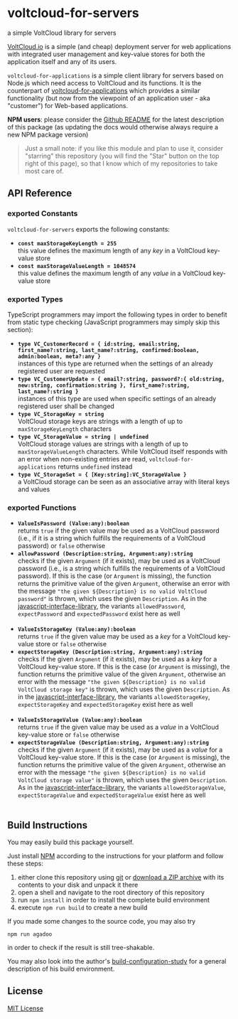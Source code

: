 # voltcloud-for-servers #

a simple VoltCloud library for servers

[VoltCloud.io](https://voltcloud.io) is a simple (and cheap) deployment server for web applications with integrated user management and key-value stores for both the application itself and any of its users.

`voltcloud-for-applications` is a simple client library for servers based on Node.js which need access to VoltCloud and its functions. It is the counterpart of [voltcloud-for-applications](https://github.com/rozek/voltcloud-for-applications) which provides a similar functionality (but now from the viewpoint of an application user - aka "customer") for Web-based applications.

**NPM users**: please consider the [Github README](https://github.com/rozek/voltcloud-for-servers/blob/main/README.md) for the latest description of this package (as updating the docs would otherwise always require a new NPM package version)

> Just a small note: if you like this module and plan to use it, consider "starring" this repository (you will find the "Star" button on the top right of this page), so that I know which of my repositories to take most care of.

## API Reference ##

### exported Constants ###

`voltcloud-for-servers` exports the following constants:

* **`const maxStorageKeyLength = 255`**<br>this value defines the maximum length of any *key* in a VoltCloud key-value store
* **`const maxStorageValueLength = 1048574`**<br>this value defines the maximum length of any *value* in a VoltCloud key-value store

### exported Types ###

TypeScript programmers may import the following types in order to benefit from static type checking (JavaScript programmers may simply skip this section):

* **`type VC_CustomerRecord = { id:string, email:string, first_name?:string, last_name?:string, confirmed:boolean, admin:boolean, meta?:any }`**<br>instances of this type are returned when the settings of an already registered user are requested
* **`type VC_CustomerUpdate = { email?:string, password?:{ old:string, new:string, confirmation:string }, first_name?:string, last_name?:string }`**<br>instances of this type are used when specific settings of an already registered user shall be changed
* **`type VC_StorageKey = string`**<br>VoltCloud storage keys are strings with a length of up to `maxStorageKeyLength` characters
* **`type VC_StorageValue = string | undefined`**<br>VoltCloud storage values are strings with a length of up to `maxStorageValueLength` characters. While VoltCloud itself responds with an error when non-existing entries are read, `voltcloud-for-applications` returns `undefined` instead
* **`type VC_StorageSet = { [Key:string]:VC_StorageValue }`**<br>a VoltCloud storage can be seen as an associative array with literal keys and values

### exported Functions ###

* **`ValueIsPassword (Value:any):boolean`**<br>returns `true` if the given value may be used as a VoltCloud password (i.e., if it is a string which fulfills the requirements of a VoltCloud password) or `false` otherwise
* **`allowPassword (Description:string, Argument:any):string`**<br>checks if the given `Argument` (if it exists), may be used as a VoltCloud password (i.e., is a string which fulfills the requirements of a VoltCloud password). If this is the case (or `Argument` is missing), the function returns the primitive value of the given `Argument`, otherwise an error with the message `"the given ${Description} is no valid VoltCloud password"` is thrown, which uses the given `Description`. As in the [javascript-interface-library](https://github.com/rozek/javascript-interface-library), the variants `allowedPassword`, `expectPassword` and `expectedPassword` exist here as well<br>&nbsp;<br>
* **`ValueIsStorageKey (Value:any):boolean`**<br>returns `true` if the given value may be used as a *key* for a VoltCloud key-value store or `false` otherwise
* **`expectStorageKey (Description:string, Argument:any):string`**<br>checks if the given `Argument` (if it exists), may be used as a *key* for a VoltCloud key-value store. If this is the case (or `Argument` is missing), the function returns the primitive value of the given `Argument`, otherwise an error with the message `"the given ${Description} is no valid VoltCloud storage key"` is thrown, which uses the given `Description`. As in the [javascript-interface-library](https://github.com/rozek/javascript-interface-library), the variants `allowedStorageKey`, `expectStorageKey` and `expectedStorageKey` exist here as well<br>&nbsp;<br>
* **`ValueIsStorageValue (Value:any):boolean`**<br>returns `true` if the given value may be used as a *value* in a VoltCloud key-value store or `false` otherwise
* **`expectStorageValue (Description:string, Argument:any):string`**<br>checks if the given `Argument` (if it exists), may be used as a *value* for a VoltCloud key-value store. If this is the case (or `Argument` is missing), the function returns the primitive value of the given `Argument`, otherwise an error with the message `"the given ${Description} is no valid VoltCloud storage value"` is thrown, which uses the given `Description`. As in the [javascript-interface-library](https://github.com/rozek/javascript-interface-library), the variants `allowedStorageValue`, `expectStorageValue` and `expectedStorageValue` exist here as well<br>&nbsp;<br>

## Build Instructions ##

You may easily build this package yourself.

Just install [NPM](https://docs.npmjs.com/) according to the instructions for your platform and follow these steps:

1. either clone this repository using [git](https://git-scm.com/) or [download a ZIP archive](https://github.com/rozek/voltcloud-for-servers/archive/refs/heads/main.zip) with its contents to your disk and unpack it there 
2. open a shell and navigate to the root directory of this repository
3. run `npm install` in order to install the complete build environment
4. execute `npm run build` to create a new build

If you made some changes to the source code, you may also try

```
npm run agadoo
```

in order to check if the result is still tree-shakable.

You may also look into the author's [build-configuration-study](https://github.com/rozek/build-configuration-study) for a general description of his build environment.

## License ##

[MIT License](LICENSE.md)
